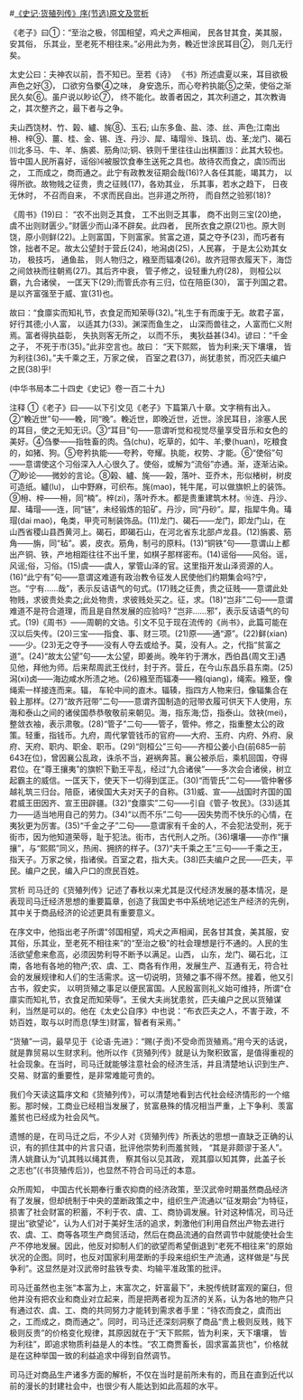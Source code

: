 #[《史记·货殖列传》序(节选)原文及赏析](https://www.vrrw.net/wx/14438.html)

《老子》曰①：“至治之极，邻国相望，鸡犬之声相闻， 民各甘其食，美其服，安其俗， 乐其业，至老死不相往来。”必用此为务，輓近世涂民耳目②， 则几无行矣。

太史公曰：夫神农以前，吾不知已。至若《诗》 《书》所述虞夏以来，耳目欲极声色之好③， 口欲穷刍豢④之味， 身安逸乐，而心夸矜执能⑤之荣，使俗之渐民久矣⑥。虽户说以眇论⑦， 终不能化。故善者因之，其次利道之，其次教诲之，其次整齐之，最下者与之争。

夫山西饶材、竹、榖、纑、旄⑧、玉石; 山东多鱼、盐、漆、丝、声色;江南出枏、梓⑨、薑、桂、金、锡、连、丹沙、犀、瑇瑁⑩、珠玑、齿、革;龙门、碣石⑾北多马、牛、羊、旃裘、筋角⑿;铜、铁则千里往往山出棋置⒀：此其大较也。皆中国人民所喜好，谣俗⒁被服饮食奉生送死之具也。故待农而食之，虞⒂而出之， 工而成之，商而通之。此宁有政教发征期会哉(16)?人各任其能，竭其力， 以得所欲。故物贱之征贵，贵之征贱(17)，各劝其业， 乐其事，若水之趋下， 日夜无休时， 不召而自来， 不求而民自出。岂非道之所符， 而自然之验邪(18)?

《周书》(19)曰： “农不出则乏其食， 工不出则乏其事， 商不出则三宝(20)绝，虞不出则财匮少。”财匮少而山泽不辟矣。此四者， 民所衣食之原(21)也。原大则饶，原小则鲜(22)。上则富国，下则富家。贫富之道，莫之夺予(23)，而巧者有馀，拙者不足。故太公望封于营丘(24)，地潟卤(25)，人民寡， 于是太公劝其女功， 极技巧， 通鱼盐， 则人物归之，繈至而辐凑(26)。故齐冠带衣履天下，海岱之间敛袂而往朝焉(27)。其后齐中衰， 管子修之，设轻重九府(28)， 则桓公以霸，九合诸侯， 一匡天下(29);而管氏亦有三归，位在陪臣(30)， 富于列国之君。是以齐富强至于威、宣(31)也。

故曰：“食廪实而知礼节，衣食足而知荣辱(32)。”礼生于有而废于无。故君子富，好行其德;小人富， 以适其力(33)。渊深而鱼生之， 山深而兽往之，人富而仁义附焉。富者得执益彰， 失执则客无所之， 以而不乐， 夷狄益甚(34)。谚曰：“千金之子， 不死于市(35)。”此非空言也。故曰： “天下熙熙， 皆为利来;天下壤壤， 皆为利往(36)。”夫千乘之王，万家之侯， 百室之君(37)，尚犹患贫，而况匹夫编户之民(38)乎!

(中华书局本二十四史《史记》卷一百二十九)



注释 ①《老子》曰——以下引文见《老子》下篇第八十章。文字稍有出入。②“輓近世”句——輓，同“晚”。輓近世，即晚近世，近世。涂民耳目，涂塞人民的耳目，使之无知无识。③“耳目”句——意谓听觉和视觉尽量享受音乐和女色的美好。④刍豢——指牲畜的肉。刍(chu)，吃草的，如牛、羊;豢(huan)，吃粮食的，如猪、狗。⑤夸矜执能——夸矜，夸耀。执能，权势、才能。⑥“使俗”句——意谓使这个习俗深入人心很久了。使俗，或解为“流俗”亦通。渐，逐渐沾染。⑦眇论——微妙的言论。⑧榖、纑、旄——榖，落叶、亚乔木，形似楮树，树皮可造纸。纑(lu)， 山中野麻，可织布。旄(mao)，牦牛尾，可以做旗帜上的装饰。⑨枏、梓——枏，同“楠”。梓(zi)，落叶乔木。都是贵重建筑木材。⑩连、丹沙、犀、瑇瑁——连，同“链”，未经锻炼的铅矿。丹沙，同“丹砂”。犀，指犀牛角。瑇瑁(dai mao)，龟类，甲壳可制装饰品。(11)龙门、碣石——龙门，即龙门山，在山西省稷山县西黄河上。碣石，即碣石山，在河北省东北部卢龙县。(12)旃裘、筋角——旃，同“毡”。裘，皮衣。筋角，制弓的原料。(13)“铜铁”句——意谓山上都出产铜、铁，产地相距往往不出千里，如棋子那样密布。(14)谣俗——风俗。谣，风谣;俗，习俗。(15)虞——虞人，掌管山泽的官。这里指开发山泽资源的人。(16)“此宁有”句——意谓这难道有政治教令征发人民使他们约期集会吗?宁， 岂。“宁有……哉”，表示反诘语气的句式。(17)贱之征贵，贵之征贱——意谓此处物贱，求彼贵处卖之;此处物贵，求彼贱处买之。征，求。(18)“岂非”二句——意谓难道不是符合道理，而且是自然发展的应验吗? “岂非……邪”，表示反诘语气的句式。(19)《周书》——周朝的文诰。引文不见于现在流传的《尚书》，此篇可能在汉以后失传。(20)三宝——指食、事、财三项。(21)原——通“源”。(22)鲜(xian)——少。(23)无之夺予——没有人夺去或给予。莫，没有人。之，代指“贫富之道”。(24)“故太公望”句——太公望，即姜尚。晚年钓于渭水，西伯昌(周文王)遇见他，拜他为师。后来帮周武王伐纣，封于齐。营丘，在今山东昌乐县东南。(25)潟(xi)卤——海边咸水所渍之地。(26)繈至而辐凑——繈(qiang)，绳索。繈至，像绳索一样接连而来。辐， 车轮中间的直木。辐辏，指四方人物来归，像辐集合在毂上那样。(27)“故齐冠带”二句——意谓齐国制造的冠带衣履可供天下人使用，东海和泰山之间的诸侯国恭恭敬敬前来朝见。海，指东海;岱，指泰山。敛袂(mei)，整敛衣袖，表示肃敬。(28)“管子”二句——管子，管仲。修之，指重整太公的政策。轻重，指钱币。九府，周代掌管钱币的官府——大府、玉府、内府、外府、泉府、天府、职内、职金、职币。(29)“则桓公”三句——齐桓公姜小白(前685—前643在位)，曾因襄公乱政，诛杀不当，避祸奔莒。襄公被杀后，乘机回国，夺得君位。在“尊王攘夷”的旗帜下勤王平乱，经过“九合诸侯”——多次会合诸侯，树立起霸主的威信。一匡天下，使天下一切得到匡正。(30)“而管氏”二句——管仲奢侈越礼筑三归台。陪臣，诸侯国大夫对天子的自称。(31)威、宣——战国时齐国的国君威王田因齐、宣王田辟疆。(32)“食廪实”二句——引自《管子·牧民》。(33)适其力——适当地用自己的劳力。(34)“以而不乐”二句——因失势而不快乐的心情，在夷狄更为厉害。(35)“千金之子”二句——意谓家有千金的人，不会犯法受刑，死于街市，因为他知道荣辱，耻于犯法。街市，古代刑人之所。(36)壤壤——亦作“攘攘”，与“熙熙”同义，热闹、拥挤的样子。(37)“夫千乘之王”三句——千乘之王，指天子。万家之侯，指诸侯。百室之君，指大夫。(38)匹夫编户之民——匹夫，平民。编户之民，编入户口的庶民百姓。

赏析 司马迁的《货殖列传》记述了春秋以来尤其是汉代经济发展的基本情况，是表现司马迁经济思想的重要篇章，创造了我国史书中系统地记述生产经济的先例，其中关于商品经济的论述更具有重要意义。

在序文中，他指出老子所谓“邻国相望，鸡犬之声相闻，民各甘其食，美其服，安其俗，乐其业，至老死不相往来”的“至治之极”的社会理想是行不通的。人民的生活欲望愈来愈高，必须因势利导不断予以满足。山西， 山东，龙门、碣石北，江南，各地有各地的物产;农、虞、工、商各有作用，发展生产、互通有无，符合社会的发展规律和人们的生活需求。这一切说明，货殖之事不得不然。接着，他又引古书，叙史实， 以明货殖之事足以便民富国。人民殷富则礼义始可维持，所谓“仓廪实而知礼节，衣食足而知荣辱”。王侯大夫尚犹患贫，匹夫编户之民以货殖谋利，当然是可以的。他在《太史公自序》中也说：“布衣匹夫之人，不害于政，不妨百姓，取与以时而息(孳生)财富，智者有采焉。”

“货殖”一词，最早见于《论语·先进》：“赐(子贡)不受命而货殖焉。”用今天的话说，就是靠贸易以生财求利。他所以作《货殖列传》就是认为聚积致富，是值得重视的社会现象。在当时，司马迁就能够注意社会的经济生活，并且清楚地认识到生产、交易、财富的重要性，是非常难能可贵的。

我们今天读这篇序文和《货殖列传》，可以清楚地看到古代社会经济情形的一个缩影。那时候，工商业已经相当发展了，贫富悬殊的情况相当严重，上下争利、羡富羞贫也已经成为社会风气。

遗憾的是，在司马迁之后，不少人对《货殖列传》所表达的思想一直缺乏正确的认识，有的抓住其中的片言只语，批评他崇势利而羞贫贱， “其是非颇谬于圣人”。清人姚鼐认为“讥其贱以绳其贵， 察其俗以见其政， 观其靡以知其弊，此盖子长之志也”(《书货殖传后》)，也显然不符合司马迁的本意。

众所周知， 中国古代长期奉行重农抑商的经济政策，至汉武帝时期虽然商品经济有了发展，但却统制于中央的垄断政策之中，组织生产流通以“征发期会”为特征，损害了社会财富的积蓄，不利于农、虞、工、商协调发展。针对这种情况，司马迁提出“欲望论”，认为人们对于美好生活的追求，刺激他们利用自然出产物去进行农、虞、工、商等各项生产商贸活动，然后在商品流通的自然调节中就能使社会生产不停地发展。因此，他反对抑制人们的欲望而希望倒退到“老死不相往来”的原始状况的企图。同时，也反对国家利用垄断的手段来组织生产流通，这样做是“与民争利”。这显然是对汉武帝时盐铁专卖、均输平准政策的批评。

司马迁虽然也主张“本富为上，末富次之，奸富最下”，未脱传统财富观的窠臼，但他并没有把农业和商业对立起来，而是把两者视为互济的关系，认为各地的物产只有通过农、虞、工、商的共同努力才能转到需求者手里：“待农而食之，虞而出之，工而成之，商而通之”。同时，司马迁还深刻洞察了商品“贵上极则反贱，贱下极则反贵”的价格变化规律，其原因就在于“天下熙熙，皆为利来，天下壤壤， 皆为利往”，即追求物质利益是人的本性。“农工商贾畜长，固求富盖货也”，价格就是在这种举国一致的利益追求中得到自然调节。

司马迁对商品生产诸多方面的解析，不仅在当时是前所未有的，而且在直到近代以前的漫长的封建社会中，也很少有人能达到如此高超的水平。

